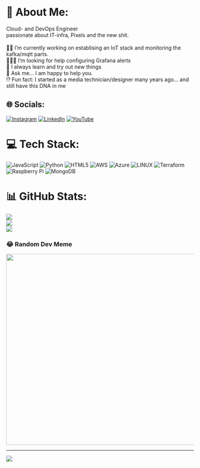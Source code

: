 # 💫 About Me:
Cloud- and DevOps Engineer <br>passionate about IT-infra, Pixels and the new shit.<br><br>👨‍🚀 I’m currently working on establising an IoT stack and monitoring the kafka/mqtt parts.<br>🧑‍🤝‍🧑 I’m looking for help configuring Grafana alerts<br>🙇 I always learn and try out new things<br>🙋 Ask me… I am happy to help you.<br>⁉️ Fun fact: I started as a media technician/designer many years ago… and still have this DNA in me<br>


## 🌐 Socials:
[![Instagram](https://img.shields.io/badge/Instagram-%23E4405F.svg?logo=Instagram&logoColor=white)](https://instagram.com/rolandfellner) [![LinkedIn](https://img.shields.io/badge/LinkedIn-%230077B5.svg?logo=linkedin&logoColor=white)](https://linkedin.com/in/rolandfellner) [![YouTube](https://img.shields.io/badge/YouTube-%23FF0000.svg?logo=YouTube&logoColor=white)](https://youtube.com/@rlndio) 

# 💻 Tech Stack:
![JavaScript](https://img.shields.io/badge/javascript-%23323330.svg?style=flat-square&logo=javascript&logoColor=%23F7DF1E) ![Python](https://img.shields.io/badge/python-3670A0?style=flat-square&logo=python&logoColor=ffdd54) ![HTML5](https://img.shields.io/badge/html5-%23E34F26.svg?style=flat-square&logo=html5&logoColor=white) ![AWS](https://img.shields.io/badge/AWS-%23FF9900.svg?style=flat-square&logo=amazon-aws&logoColor=white) ![Azure](https://img.shields.io/badge/azure-%230072C6.svg?style=flat-square&logo=azure-devops&logoColor=white) ![LINUX](https://img.shields.io/badge/Linux-FCC624?style=flat-square&logo=linux&logoColor=black) ![Terraform](https://img.shields.io/badge/terraform-%235835CC.svg?style=flat-square&logo=terraform&logoColor=white) ![Raspberry Pi](https://img.shields.io/badge/-RaspberryPi-C51A4A?style=flat-square&logo=Raspberry-Pi) ![MongoDB](https://img.shields.io/badge/MongoDB-%234ea94b.svg?style=flat-square&logo=mongodb&logoColor=white)
# 📊 GitHub Stats:
![](https://github-readme-stats.vercel.app/api?username=rolandfellner&theme=graywhite&hide_border=true&include_all_commits=false&count_private=false)<br/>
![](https://github-readme-streak-stats.herokuapp.com/?user=rolandfellner&theme=graywhite&hide_border=true)<br/>
![](https://github-readme-stats.vercel.app/api/top-langs/?username=rolandfellner&theme=graywhite&hide_border=true&include_all_commits=false&count_private=false&layout=compact)

### 😂 Random Dev Meme
<img src="https://rm.up.railway.app/" width="512px"/>

---
[![](https://visitcount.itsvg.in/api?id=rolandfellner&icon=0&color=12)](https://visitcount.itsvg.in)

<!-- Proudly created with GPRM ( https://gprm.itsvg.in ) -->